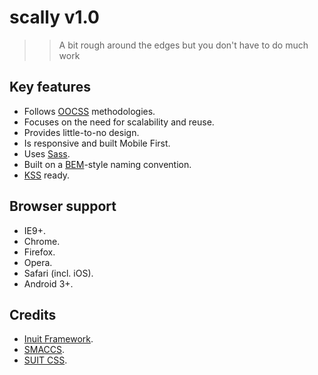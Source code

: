 # scally v1.0

>> A bit rough around the edges but you don't have to do much work

## Key features

- Follows [OOCSS](http://oocss.org/) methodologies.
- Focuses on the need for scalability and reuse.
- Provides little-to-no design.
- Is responsive and built Mobile First.
- Uses [Sass](http://sass-lang.com/).
- Built on a [BEM](http://csswizardry.com/2013/01/mindbemding-getting-your-head-round-bem-syntax/)-style naming convention.
- [KSS](http://warpspire.com/kss/) ready.

## Browser support

- IE9+.
- Chrome.
- Firefox.
- Opera.
- Safari (incl. iOS).
- Android 3+.

## Credits

- [Inuit Framework](https://github.com/csswizardry/inuit.css).
- [SMACCS](http://smacss.com/).
- [SUIT CSS](https://github.com/suitcss/suit).